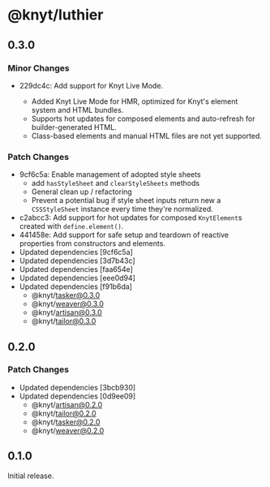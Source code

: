 # @knyt/luthier

## 0.3.0

### Minor Changes

- 229dc4c: Add support for Knyt Live Mode.

  - Added Knyt Live Mode for HMR, optimized for Knyt's element system and HTML bundles.
  - Supports hot updates for composed elements and auto-refresh for builder-generated HTML.
  - Class-based elements and manual HTML files are not yet supported.

### Patch Changes

- 9cf6c5a: Enable management of adopted style sheets
  - add `hasStyleSheet` and `clearStyleSheets` methods
  - General clean up / refactoring
  - Prevent a potential bug if style sheet inputs return new a `CSSStyleSheet` instance every time they're normalized.
- c2abcc3: Add support for hot updates for composed `KnytElement`s created with `define.element()`.
- 441458e: Add support for safe setup and teardown of reactive properties from constructors and elements.
- Updated dependencies [9cf6c5a]
- Updated dependencies [3d7b43c]
- Updated dependencies [faa654e]
- Updated dependencies [eee0d94]
- Updated dependencies [f91b6da]
  - @knyt/tasker@0.3.0
  - @knyt/weaver@0.3.0
  - @knyt/artisan@0.3.0
  - @knyt/tailor@0.3.0

## 0.2.0

### Patch Changes

- Updated dependencies [3bcb930]
- Updated dependencies [0d9ee09]
  - @knyt/artisan@0.2.0
  - @knyt/tailor@0.2.0
  - @knyt/tasker@0.2.0
  - @knyt/weaver@0.2.0

## 0.1.0

Initial release.
